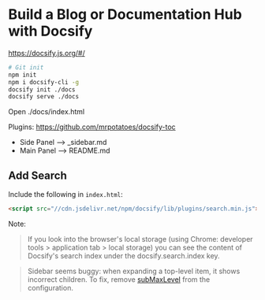# Build a Blog or Documentation Hub with Docsify

https://docsify.js.org/#/

```bash
# Git init
npm init
npm i docsify-cli -g
docsify init ./docs
docsify serve ./docs
```

Open ./docs/index.html


Plugins:
https://github.com/mrpotatoes/docsify-toc


- Side Panel --> _sidebar.md
- Main Panel --> README.md

## Add Search

Include the following in `index.html`:
```html
<script src="//cdn.jsdelivr.net/npm/docsify/lib/plugins/search.min.js"></script>
```
Note:
> If you look into the browser's local storage (using Chrome: developer tools > application tab > local storage) you can see the content of Docsify's search index under the docsify.search.index key.



> Sidebar seems buggy: when expanding a top-level item, it shows incorrect children.
> To fix, remove [subMaxLevel](https://docsify.js.org/#/configuration?id=submaxlevel) from the configuration.
